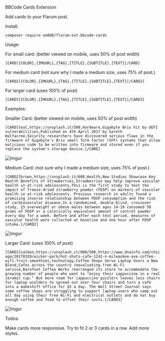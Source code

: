 BBCode Cards Extension

Add cards to your Flarum post.

Install:

`composer require oe800/flarum-ext-bbcode-cards`


Usage:

For small card: (better viewed on mobile, uses 50% of post width)

`[CARD]{COLOR},{IMGURL},{TAG},{TITLE},{SUBTITLE},{TEXT}[/CARD]`


For medium card (not sure why I made a medium size, uses 75% of post.)

`[CARD2]{COLOR},{IMGURL},{TAG},{TITLE},{SUBTITLE},{TEXT}[/CARD2]`


For larger card (uses 100% of post)

`[CARD3]{COLOR},{IMGURL},{TAG},{TITLE},{SUBTITLE},{TEXT}[/CARD3]`




Examples:


Smaller Card: (better viewed on mobile, uses 50% of post width)

`[CARD]teal,https://unsplash.it/500,Hardware,Gigabyte Brix hit by UEFI vulnerabilities,Published on 4th April 2017 by Gareth Halfacree,Security researchers have discovered serious flaws in the firmware of Gigabyte's Brix small form factor (SFF) systems that allow malicious code to be written into firmware and stored even if you replace the system's storage device.[/CARD]`

![Imgur](http://i.imgur.com/S3f1c6Q.gif)


Medium Card: (not sure why I made a medium size, uses 75% of post.)

`[CARD2]brown,https://unsplash.it/600,Health,New Studies Showcase Key Health Benefits of Strawberries,Strawberries may help improve vascular health in at-risk adolescents,This is the first study to test the impact of freeze-dried strawberry powder (FDSP) on markers of vascular health in at-risk adolescents. Previous research in adults found a promising inverse relationship between FDSP consumption and the risk of cardiovascular disease.In a randomized, double-blind, crossover study, 25 overweight or obese males between ages 14-18 consumed 50 grams of FDSP or a calorically equivalent amount of control powder every day for a week. Before and after each test period, measures of vascular health were collected at baseline and one hour after FDSP intake.[/CARD2]`

![Imgur](http://i.imgur.com/LTeIb1u.gif)


Larger Card: (uses 100% of post)

`[CARD3]salmon,https://unsplash.it/800/500,https://www.dnainfo.com/chicago/20170328/wicker-park/hot-shots-cafe-1242-n-milwaukee-ave-coffee-wifi-fruit-smoothies,technology,Coffee Shops Serve Laptop Users a New Blend,Cafes across the country reevaluating free Wi-Fi service,Barefoot Coffee Works rearranged its store to accommodate the growing number of people who want to "enjoy their cappuccino in a real ceramic cup." But more room for cappuccino guzzlers leaves less chairs for laptop wielders to spread out over four chairs and turn a cafe into a makeshift office for $5 a day. The Wall Street Journal says some coffee shops are struggling to support laptop users who camp out all day using their free Wi-Fi and electrical outlets and do not buy enough coffee and food to offset their costs.[/CARD3]`

![Imgur](http://i.imgur.com/oiv3zgl.gif)


Todos:

Make cards more responsive.
Try to fit 2 or 3 cards in a row.
Add more styles.


